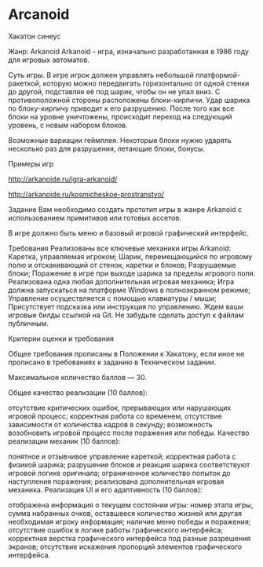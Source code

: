 # Arcanoid
Хакатон синеус

Жанр: Arkanoid
Arkanoid - игра, изначально разработанная в 1986 году для игровых автоматов.

Суть игры. В игре игрок должен управлять небольшой платформой-ракеткой, которую можно передвигать горизонтально от одной стенки до другой, подставляя её под шарик, чтобы он не упал вниз. С противоположной стороны расположены блоки-кирпичи. Удар шарика по блоку-кирпичу приводит к его разрушению. После того как все блоки на уровне уничтожены, происходит переход на следующий уровень, с новым набором блоков.

Возможные вариации геймплея. Некоторые блоки нужно ударять несколько раз для разрушения, летающие блоки, бонусы.

Примеры игр

http://arkanoide.ru/igra-arkanoid/

http://arkanoide.ru/kosmicheskoe-prostranstvo/

 

Задание
Вам необходимо создать прототип игры в жанре Arkanoid с использованием примитивов или готовых ассетов.

В игре должно быть меню и базовый игровой графический интерфейс.

Требования
Реализованы все ключевые механики игры Arkanoid:
Каретка, управляемая игроком;
Шарик, перемещающийся по игровому полю и отскакивающий от стенок, каретки и блоков;
Разрушаемые блоки;
Поражение в игре при выходе шарика за пределы игрового поля.
Реализована одна любая дополнительная игровая механика;
Игра должна запускаться на платформе Windows в полноэкранном режиме;
Управление осуществляется с помощью клавиатуры / мыши;
Присутствует подсказка или инструкция по управлению.
Ждем ваши игровые билды ссылкой на Git. Не забудьте сделать доступ к файлам публичным.
 

Критерии оценки и требования

 
Общее требования прописаны в Положении к Хакатону, если иное не прописано в требованиях к заданию в Техническом задании.

 

Максимальное количество баллов — 30.

 

Общее качество реализации (10 баллов):

отсутствие критических ошибок, прерывающих или нарушающих игровой процесс;
корректная работа со временем, отсутствие зависимости от количества кадров в секунду;
возможность возобновить игровой процесс после поражения или победы.
Качество реализации механик (10 баллов):

понятное и отзывчивое управление кареткой;
корректная работа с физикой шарика;
разрушение блоков и реакция шарика соответствуют игровой логике оригинала;
ограниченное количество попыток до наступления поражения;
реализована дополнительная игровая механика.
Реализация UI и его адаптивность (10 баллов):

отображена информация о текущем состоянии игры: номер этапа игры, сумма набранных очков, оставшееся количество жизней или другая необходимая игроку информация;
наличие меню победы и поражения;
отсутствие ошибок в логике работы графического интерфейса;
корректная верстка графического интерфейса под разные разрешения экранов;
отсутствие искажения пропорций элементов графического интерфейса.
